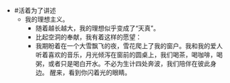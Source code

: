 - #活着为了讲述
	- 我的理想主义。
		- 随着越长越大，我的理想似乎变成了“天真”。
		- 比起空洞的奉献，我有着这样的愿望：
		- 我期盼着在一个大雪飘飞的夜，雪花爬上了我的窗户。我和我的爱人听着喜欢的音乐，月光倾泻在窗前的圆桌上，我们喝茶，喝咖啡，喝粥，或者只是喝白开水。不必为生计四处奔波，我们陪伴在彼此身边。
		  醒来，看到你闪着光的眼睛。